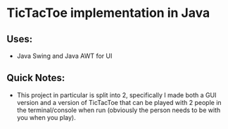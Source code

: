# TicTacToe implementation in Java
## Uses:
- Java Swing and Java AWT for UI
## Quick Notes:
- This project in particular is split into 2, specifically I made both a GUI version and a version of TicTacToe that can be played with 2 people in the terminal/console when run (obviously the person needs to be with you when you play).